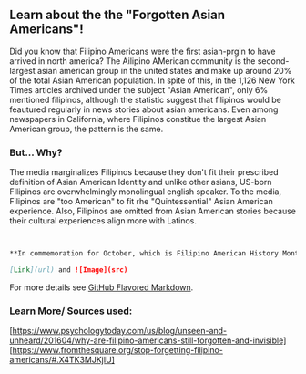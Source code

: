 ## Learn about the the "Forgotten Asian Americans"!

Did you know that Filipino Americans were the first asian-prgin to have arrived in north america? The Ailipino AMerican community is the second-largest asian american group in the united states and make up around 20% of the total Asian American population. In spite of this, in the 1,126 New York Times articles archived under the subject "Asian American", only 6% mentioned filipinos, although the statistic suggest that filipinos would be feautured regularly in news stories about asian americans. Even among newspapers in California, where Filipinos constitue the largest Asian American group, the pattern is the same. 

### But... Why?

The media marginalizes Filipinos because they don't fit their prescribed definition of Asian American Identity and unlike other asians, US-born FIlipinos are overwhelmingly monolingual english speaker. To the media, Filipinos are "too American" to fit rhe "Quintessential" Asian American experience. Also, Filipinos are omitted from Asian American stories because their cultural experiences align more with Latinos.

```markdown


**In commemoration for October, which is Filipino American History Month, and to learn more about the Filipino culture and heritage, follow Club Kaibigan's Instagram and Facebook @ClubKaibigan**

[Link](url) and ![Image](src)
```

For more details see [GitHub Flavored Markdown](https://guides.github.com/features/mastering-markdown/).

### Learn More/ Sources used:

[https://www.psychologytoday.com/us/blog/unseen-and-unheard/201604/why-are-filipino-americans-still-forgotten-and-invisible]
[https://www.fromthesquare.org/stop-forgetting-filipino-americans/#.X4TK3MJKjIU]

